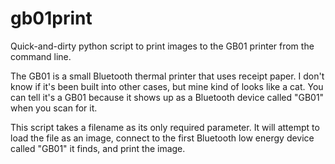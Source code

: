 # gb01print
Quick-and-dirty python script to print images to the GB01 printer from the command line.

The GB01 is a small Bluetooth thermal printer that uses receipt paper. 
I don't know if it's been built into other cases, but mine kind of looks like a cat.
You can tell it's a GB01 because it shows up as a Bluetooth device called "GB01" when you scan for it.

This script takes a filename as its only required parameter. 
It will attempt to load the file as an image, 
connect to the first Bluetooth low energy device called "GB01" it finds,
and print the image.
